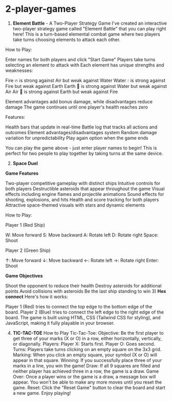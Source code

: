 # 2-player-games
1) **Element Battle** - A Two-Player Strategy Game I've created an interactive two-player strategy game called "Element Battle" that you can play right here! This is a turn-based elemental combat game where two players take turns choosing elements to attack each other.

How to Play:

Enter names for both players and click "Start Game"
Players take turns selecting an element to attack with
Each element has unique strengths and weaknesses:

Fire 🔥 is strong against Air but weak against Water
Water 💧 is strong against Fire but weak against Earth
Earth 🌱 is strong against Water but weak against Air
Air 💨 is strong against Earth but weak against Fire


Element advantages add bonus damage, while disadvantages reduce damage
The game continues until one player's health reaches zero

Features:

Health bars that update in real-time
Battle log that tracks all actions and outcomes
Element advantages/disadvantages system
Random damage variation for unpredictability
Play again option when the game ends

You can play the game above - just enter player names to begin! This is perfect for two people to play together by taking turns at the same device.

2) **Space Duel**
    
 **Game Features**

Two-player competitive gameplay with distinct ships
Intuitive controls for both players
Destructible asteroids that appear throughout the game
Visual effects including engine flames and projectile animations
Sound effects for shooting, explosions, and hits
Health and score tracking for both players
Attractive space-themed visuals with stars and dynamic elements

 How to Play:
 
Player 1 (Red Ship)

W: Move forward
S: Move backward
A: Rotate left
D: Rotate right
Space: Shoot

Player 2 (Green Ship)

↑: Move forward
↓: Move backward
←: Rotate left
→: Rotate right
Enter: Shoot

**Game Objectives**

Shoot the opponent to reduce their health
Destroy asteroids for additional points
Avoid collisions with asteroids
Be the last ship standing to win
3) **Hex connect**
Here's how it works:

Player 1 (Red) tries to connect the top edge to the bottom edge of the board.
Player 2 (Blue) tries to connect the left edge to the right edge of the board.
The game is built using HTML, CSS (Tailwind CSS for styling), and JavaScript, making it fully playable in your browser.

4) **TIC-TAC-TOE**
How to Play Tic-Tac-Toe:
Objective: Be the first player to get three of your marks (X or O) in a row, either horizontally, vertically, or diagonally.
Players:
Player X: Starts first.
Player O: Goes second.
Turns: Players take turns clicking on an empty square on the 3x3 grid.
Marking: When you click an empty square, your symbol (X or O) will appear in that square.
Winning: If you successfully place three of your marks in a line, you win the game!
Draw: If all 9 squares are filled and neither player has achieved three in a row, the game is a draw.
Game Over: Once a player wins or the game is a draw, a message box will appear. You won't be able to make any more moves until you reset the game.
Reset: Click the "Reset Game" button to clear the board and start a new game.
Enjoy playing!
